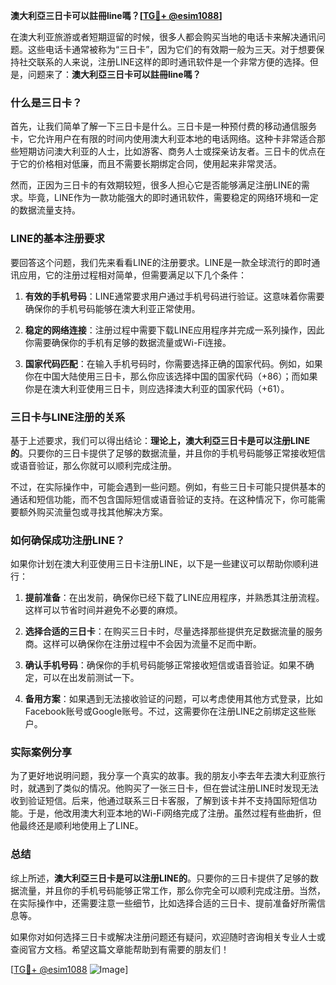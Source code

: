 **澳大利亞三日卡可以註冊line嗎？[[TG💪+ @esim1088](https://t.me/s/esim1088)]**

在澳大利亚旅游或者短期逗留的时候，很多人都会购买当地的电话卡来解决通讯问题。这些电话卡通常被称为“三日卡”，因为它们的有效期一般为三天。对于想要保持社交联系的人来说，注册LINE这样的即时通讯软件是一个非常方便的选择。但是，问题来了：**澳大利亞三日卡可以註冊line嗎？**

### 什么是三日卡？

首先，让我们简单了解一下三日卡是什么。三日卡是一种预付费的移动通信服务卡，它允许用户在有限的时间内使用澳大利亚本地的电话网络。这种卡非常适合那些短期访问澳大利亚的人士，比如游客、商务人士或探亲访友者。三日卡的优点在于它的价格相对低廉，而且不需要长期绑定合同，使用起来非常灵活。

然而，正因为三日卡的有效期较短，很多人担心它是否能够满足注册LINE的需求。毕竟，LINE作为一款功能强大的即时通讯软件，需要稳定的网络环境和一定的数据流量支持。

### LINE的基本注册要求

要回答这个问题，我们先来看看LINE的注册要求。LINE是一款全球流行的即时通讯应用，它的注册过程相对简单，但需要满足以下几个条件：

1. **有效的手机号码**：LINE通常要求用户通过手机号码进行验证。这意味着你需要确保你的手机号码能够在澳大利亚正常使用。
   
2. **稳定的网络连接**：注册过程中需要下载LINE应用程序并完成一系列操作，因此你需要确保你的手机有足够的数据流量或Wi-Fi连接。

3. **国家代码匹配**：在输入手机号码时，你需要选择正确的国家代码。例如，如果你在中国大陆使用三日卡，那么你应该选择中国的国家代码（+86）；而如果你是在澳大利亚使用三日卡，则应选择澳大利亚的国家代码（+61）。

### 三日卡与LINE注册的关系

基于上述要求，我们可以得出结论：**理论上，澳大利亞三日卡是可以注册LINE的**。只要你的三日卡提供了足够的数据流量，并且你的手机号码能够正常接收短信或语音验证，那么你就可以顺利完成注册。

不过，在实际操作中，可能会遇到一些问题。例如，有些三日卡可能只提供基本的通话和短信功能，而不包含国际短信或语音验证的支持。在这种情况下，你可能需要额外购买流量包或寻找其他解决方案。

### 如何确保成功注册LINE？

如果你计划在澳大利亚使用三日卡注册LINE，以下是一些建议可以帮助你顺利进行：

1. **提前准备**：在出发前，确保你已经下载了LINE应用程序，并熟悉其注册流程。这样可以节省时间并避免不必要的麻烦。

2. **选择合适的三日卡**：在购买三日卡时，尽量选择那些提供充足数据流量的服务商。这样可以确保你在注册过程中不会因为流量不足而中断。

3. **确认手机号码**：确保你的手机号码能够正常接收短信或语音验证。如果不确定，可以在出发前测试一下。

4. **备用方案**：如果遇到无法接收验证的问题，可以考虑使用其他方式登录，比如Facebook账号或Google账号。不过，这需要你在注册LINE之前绑定这些账户。

### 实际案例分享

为了更好地说明问题，我分享一个真实的故事。我的朋友小李去年去澳大利亚旅行时，就遇到了类似的情况。他购买了一张三日卡，但在尝试注册LINE时发现无法收到验证短信。后来，他通过联系三日卡客服，了解到该卡并不支持国际短信功能。于是，他改用澳大利亚本地的Wi-Fi网络完成了注册。虽然过程有些曲折，但他最终还是顺利地使用上了LINE。

### 总结

综上所述，**澳大利亞三日卡是可以注册LINE的**。只要你的三日卡提供了足够的数据流量，并且你的手机号码能够正常工作，那么你完全可以顺利完成注册。当然，在实际操作中，还需要注意一些细节，比如选择合适的三日卡、提前准备好所需信息等。

如果你对如何选择三日卡或解决注册问题还有疑问，欢迎随时咨询相关专业人士或查阅官方文档。希望这篇文章能帮助到有需要的朋友们！

[[TG💪+ @esim1088](https://t.me/s/esim1088) ![Image](https://i.postimg.cc/4NQfJmqS/Snipaste-2025-05-13-00-14-12.png)]